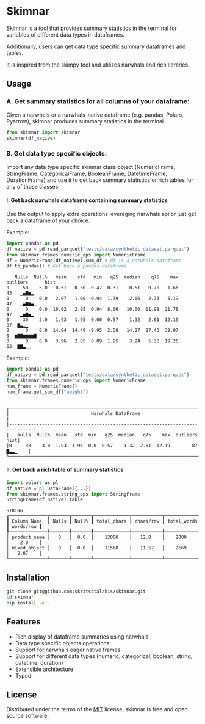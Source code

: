 # Skimnar

Skimnar is a tool that provides summary statistics in the terminal for variables of different data types in dataframes.

Additionally, users can get data type specific summary dataframes and tables.

It is inspired from the skimpy tool and utilizes narwhals and rich libraries.


## Usage

### A. Get summary statistics for all columns of your dataframe:

Given a narwhals or a narwhals-native dataframe (e.g. pandas, Polars, Pyarrow), skimnar produces summary statistics in the terminal.

```python
from skimnar import skimnar
skimnar(df_native)
```
### B. Get data type specific objects:

Import any data type specific skimnar class object (NumericFrame, StringFrame, CategoricalFrame, BooleanFrame, DatetimeFrame, DurationFrame) and use it to get back summary statistics or rich tables for any of those classes.

#### I. Get back narwhals dataframe containing summary statistics
Use the output to apply extra operations leveraging narwhals api or just get back a dataframe of your choice.

Example:

```python
import pandas as pd
df_native = pd.read_parquet("tests/data/synthetic_dataset.parquet")
from skimnar.frames.numeric_ops import NumericFrame
df = NumericFrame(df_native).sum_df # df is a narwhals dataframe
df.to_pandas() # Get back a pandas dataframe
```

```
   Nulls  Null%   mean    std   min   q25  median    q75    max  outliers      hist
0     50    5.0   0.51   0.30 -0.47  0.31    0.51   0.70   1.66        43   ▁▄▇▅▂
0      0    0.0   2.07   1.00 -0.94  1.39    2.06   2.73   5.19        47   ▁▄▇▆▄▁
0      0    0.0  10.02   2.95  0.94  8.06   10.00  11.98  21.78        47   ▂▅▇▅▂
0     30    3.0   1.93   1.95  0.00  0.57    1.32   2.61  12.19        87  ▇▃▂▁
0      0    0.0  14.94  14.49 -9.95  2.58   14.27  27.43  39.97         0  ▆▇▇▆▆▆▆▇
0      0    0.0   3.96   2.85  0.09  1.95    3.24   5.38  19.26        63  ▇▇▃▁▁
```

Example:

```python
import pandas as pd
df_native = pd.read_parquet("tests/data/synthetic_dataset.parquet")
from skimnar.frames.numeric_ops import NumericFrame
num_frame = NumericFrame()
num_frame.get_sum_df("weight")
```

```

┌───────────────────────────────────────────────────────────────────────────────┐
|                              Narwhals DataFrame                               |
|-------------------------------------------------------------------------------|
|   Nulls  Null%  mean   std  min   q25  median   q75    max  outliers      hist|
|0     30    3.0  1.93  1.95  0.0  0.57    1.32  2.61  12.19        87  ▇▃▂▁    |
└───────────────────────────────────────────────────────────────────────────────┘
```

#### II. Get back a rich table of summary statistics
```python
import polars as pl
df_native = pl.DataFrame({...})
from skimnar.frames.string_ops import StringFrame
StringFrame(df_native).table
```

```
STRING
┏━━━━━━━━━━━━━━┳━━━━━━━┳━━━━━━━┳━━━━━━━━━━━━━┳━━━━━━━━━━━┳━━━━━━━━━━━━━┳━━━━━━━━━━━┓
┃ Column Name  ┃ Nulls ┃ Null% ┃ total_chars ┃ chars/row ┃ total_words ┃ words/row ┃
┡━━━━━━━━━━━━━━╇━━━━━━━╇━━━━━━━╇━━━━━━━━━━━━━╇━━━━━━━━━━━╇━━━━━━━━━━━━━╇━━━━━━━━━━━┩
│ product_name │   0   │  0.0  │    12000    │   12.0    │    2000     │    2.0    │
│ mixed_object │   0   │  0.0  │    11568    │   11.57   │    2669     │   2.67    │
└──────────────┴───────┴───────┴─────────────┴───────────┴─────────────┴───────────┘
```



## Installation

```bash
git clone git@github.com:skritsotalakis/skimnar.git
cd skimnar
pip install -e .
```


## Features

- Rich display of dataframe summaries using narwhals
- Data type specific objects operations
- Support for narwhals eager native frames
- Support for different data types (numeric, categorical, boolean, string, datetime, duration)
- Extensible architecture
- Typed


## License

Distributed under the terms of the [MIT](https://opensource.org/license/MIT) license, skimnar is free and open source software.
